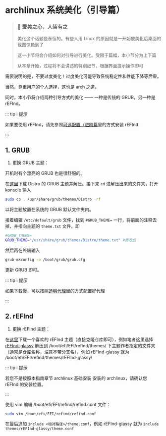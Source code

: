# archlinux 系统美化（引导篇）

> ### 🌺 爱美之心，人皆有之
>
> 美化这个话题是永恒的。有些人用 Linux 的原因就是一开始被美化后桌面的截图惊艳到了
>
> 这一小节将会介绍如何对引导进行美化。受限于篇幅，本小节分为上下篇
>
> 从本章开始，过程将不会讲述的特别细节，根据界面提示操作即可

需要说明的是，不要过度美化！过度美化可能导致系统稳定性和性能下降等后果。

当然，尊重用户的个人选择，这也是 arch 之道。

同时，本小节将介绍两种引导方式的美化 —— 一种是传统的 GRUB，另一种是 rEFInd。

::: tip ℹ️ 提示

如果要使用 rEFInd，请先参照[可选配置（进阶篇](/guide/advanced/optional-cfg-2.md)里的方式安装 rEFInd

:::

## 1. GRUB

1. 更换 GRUB 主题：

开机时有个漂亮的 GRUB 也是很舒服的。

在[这里](https://www.pling.com/p/1482847/)下载 Distro 的 GRUB 主题并解压。接下来 `cd` 进解压出来的文件夹，打开 konsole 输入

```bash
sudo cp . /usr/share/grub/themes/Distro -rf
```

以将主题放置在系统的 GRUB 默认文件夹内。

接着编辑 `/etc/default/grub` 文件，找到 `#GRUB_THEME=` 一行，将前面的注释去掉，并指向主题的 `theme.txt` 文件。即

```bash
#GRUB_THEME=
GRUB_THEME="/usr/share/grub/themes/Distro/theme.txt" #修改后
```

然后再在终端输入

```bash
grub-mkconfig -o /boot/grub/grub.cfg
```

更新 GRUB 即可。

::: tip ℹ️ 提示

如果下载慢，可以按照[透明代理](/guide/rookie/transparent.md)里的方式配置好代理

:::

## 2. rEFInd

1. 更换 rEFInd 主题：

在[这里](https://github.com/topics/refind-theme)下载一个喜欢的 rEFInd 主题（直接克隆仓库即可），例如笔者这里选择 [rEFInd-glassy](https://github.com/Pr0cella/rEFInd-glassy)
解压到 /boot/efi/EFI/refind/themes/ 下主题作者指定的文件夹（通常是仓库名称，注意不带分支名），例如 rEFInd-glassy 就为 /boot/efi/EFI/refind/themes/rEFInd-glassy/

::: tip ℹ️ 提示

若您不是按照本指南章节 archlinux 基础安装 安装的 archlinux，请确认您 rEFInd 的安装位置。

:::

使用 vim 编辑 /boot/efi/EFI/refind/refind.conf 文件：

```sh
sudo vim /boot/efi/EFI/refind/refind.conf
```

在最后追加 ```include <相对路径>/theme.conf```，例如 rEFInd-glassy 就为 ```include themes/rEFInd-glassy/theme.conf```